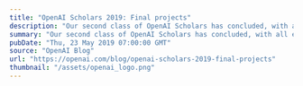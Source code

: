 ```yaml
---
title: "OpenAI Scholars 2019: Final projects"
description: "Our second class of OpenAI Scholars has concluded, with all eight scholars producing an exciting final project showcased at Scholars Demo Day at OpenAI."
summary: "Our second class of OpenAI Scholars has concluded, with all eight scholars producing an exciting final project showcased at Scholars Demo Day at OpenAI."
pubDate: "Thu, 23 May 2019 07:00:00 GMT"
source: "OpenAI Blog"
url: "https://openai.com/blog/openai-scholars-2019-final-projects"
thumbnail: "/assets/openai_logo.png"
---
```


